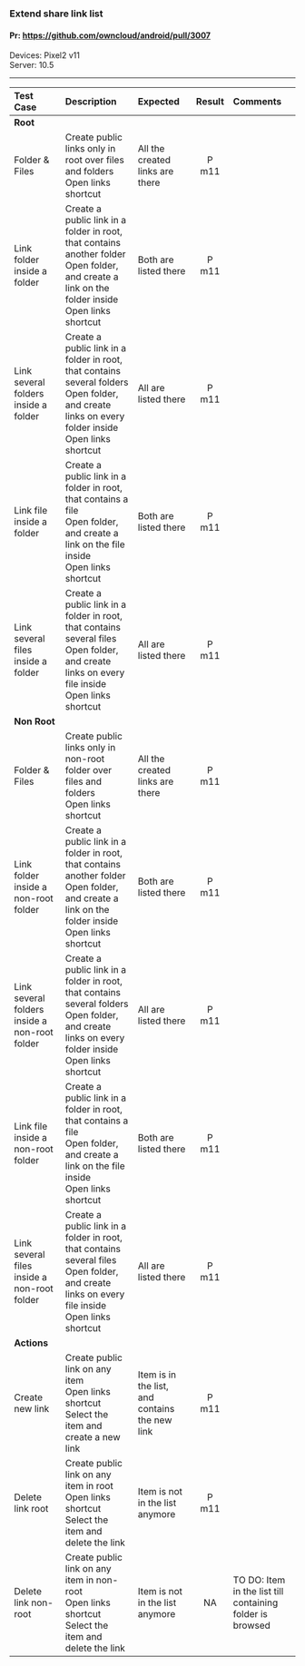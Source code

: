 ###  Extend share link list

#### Pr: https://github.com/owncloud/android/pull/3007

Devices: Pixel2 v11<br>
Server: 10.5

---
 
| Test Case | Description | Expected | Result | Comments |
| :-------- | :---------- | :------- | :----: | :------- | 
|**Root**|||||
| Folder & Files | Create public links only in root over files and folders<br>Open links shortcut| All the created links are there | P m11 |  |  |
| Link folder inside a folder| Create a public link in a folder in root, that contains another folder<br>Open folder, and create a link on the folder inside<br>Open links shortcut| Both are listed there | P m11 |  |  |
| Link several folders inside a folder| Create a public link in a folder in root, that contains several folders<br>Open folder, and create links on every folder inside<br>Open links shortcut| All are listed there | P m11 |  |  |
| Link file inside a folder| Create a public link in a folder in root, that contains a file<br>Open folder, and create a link on the file inside<br>Open links shortcut| Both are listed there | P m11 |  |  |
| Link several files inside a folder| Create a public link in a folder in root, that contains several files<br>Open folder, and create links on every file inside<br>Open links shortcut| All are listed there | P m11 |  |  |
|**Non Root**|||||
| Folder & Files | Create public links only in non-root folder over files and folders<br>Open links shortcut| All the created links are there | P m11 |  |  |
| Link folder inside a non-root folder| Create a public link in a folder in root, that contains another folder<br>Open folder, and create a link on the folder inside<br>Open links shortcut| Both are listed there | P m11 |  |  |
| Link several folders inside a non-root folder| Create a public link in a folder in root, that contains several folders<br>Open folder, and create links on every folder inside<br>Open links shortcut| All are listed there | P m11 |  |  |
| Link file inside a non-root folder| Create a public link in a folder in root, that contains a file<br>Open folder, and create a link on the file inside<br>Open links shortcut| Both are listed there | P m11 |  |  |
| Link several files inside a non-root folder| Create a public link in a folder in root, that contains several files<br>Open folder, and create links on every file inside<br>Open links shortcut| All are listed there | P m11 |  |  |
|**Actions**|||||
| Create new link | Create public link on any item<br>Open links shortcut<br>Select the item and create a new link| Item is in the list, and contains the new link | P m11 |  |  |
| Delete link root| Create public link on any item in root<br>Open links shortcut<br>Select the item and delete the link| Item is not in the list anymore | P m11 |  |  |
| Delete link non-root| Create public link on any item in non-root<br>Open links shortcut<br>Select the item and delete the link| Item is not in the list anymore | NA | TO DO: Item in the list till containing folder is browsed |  |
